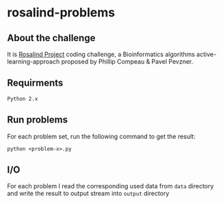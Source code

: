 # rosalind-problems

## About the challenge 
It is [Rosalind Project](http://rosalind.info/about/) coding challenge, a Bioinformatics algorithms active-learning-approach proposed by Phillip Compeau & Pavel Pevzner.

## Requirments 

`Python 2.x`

## Run problems 
For each problem set, run the following command to get the result:

```
python <problem-x>.py
```

## I/O
For each problem I read the corresponding used data from `data` directory and write the result to output stream into `output` directory

